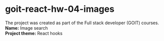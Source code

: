 # goit-react-hw-04-images

The project was created as part of the Full stack developer (GOIT) courses. <br>
<b>Name:</b> Image search<br>
<b>Project theme:</b> React hooks
